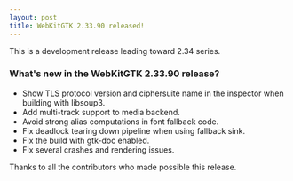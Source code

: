 ```yaml
---
layout: post
title: WebKitGTK 2.33.90 released!
---
```


This is a development release leading toward 2.34 series.

### What's new in the WebKitGTK 2.33.90 release?

 - Show TLS protocol version and ciphersuite name in the inspector when building with libsoup3.
 - Add multi-track support to media backend.
 - Avoid strong alias computations in font fallback code.
 - Fix deadlock tearing down pipeline when using fallback sink.
 - Fix the build with gtk-doc enabled.
 - Fix several crashes and rendering issues.

Thanks to all the contributors who made possible this release.